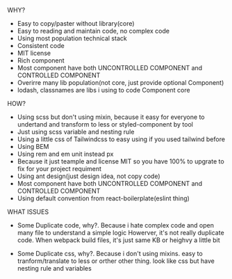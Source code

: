 WHY?
- Easy to copy/paster without library(core)
- Easy to reading and maintain code, no complex code
- Using most population technical stack
- Consistent code
- MIT license
- Rich component
- Most component have both UNCONTROLLED COMPONENT and CONTROLLED COMPONENT
- Overirre many lib population(not core, just provide optional Component)
- lodash, classnames are libs i using to code Component core

HOW?
- Using scss but don't using mixin, because it easy for everyone to undertand and transform to less or styled-component by tool
- Just using scss variable and nesting rule
- Using a little css of Tailwindcss to easy using if you used tailwind before
- Using BEM
- Using rem and em unit instead px
- Because it just teample and license MIT so you have 100% to upgrate to fix for your project requiment
- Using ant design(just design idea, not copy code)
- Most component have both UNCONTROLLED COMPONENT and CONTROLLED COMPONENT
- Using default convention from react-boilerplate(eslint thing)

WHAT ISSUES
- Some Duplicate code, why?. Because i hate complex code and open many file to understand a simple logic
Howerver, it's not really duplicate code. When webpack build files, it's just same KB or heighvy a little bit

- Some Duplicate css, why?. Because i don't using mixins. easy to tranform/translate to less or orther other thing. look like css but have nesting rule and variables
